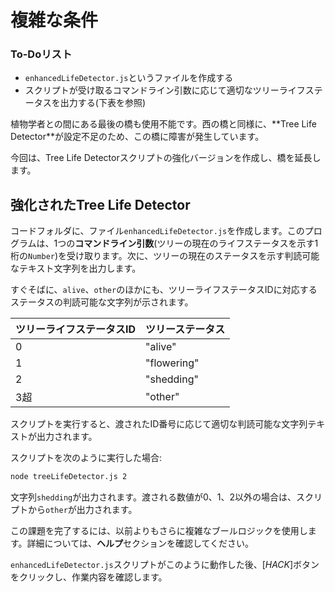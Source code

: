 # 複雑な条件

<div class="aside">
<h3>To-Doリスト</h3>
<ul>
  <li><code>enhancedLifeDetector.js</code>というファイルを作成する</li>
  <li>スクリプトが受け取るコマンドライン引数に応じて適切なツリーライフステータスを出力する(下表を参照)</li>
</ul>
</div>
植物学者との間にある最後の橋も使用不能です。西の橋と同様に、**Tree Life Detector**が設定不足のため、この橋に障害が発生しています。

今回は、Tree Life Detectorスクリプトの強化バージョンを作成し、橋を延長します。

## 強化されたTree Life Detector

コードフォルダに、ファイル`enhancedLifeDetector.js`を作成します。このプログラムは、1つの**コマンドライン引数**(ツリーの現在のライフステータスを示す1桁の`Number`)を受け取ります。次に、ツリーの現在のステータスを示す判読可能なテキスト文字列を出力します。

すぐそばに、`alive`、`other`のほかにも、ツリーライフステータスIDに対応するステータスの判読可能な文字列が示されます。

| ツリーライフステータスID| ツリーステータス|
|----------|----------|
| 0| "alive"|
| 1| "flowering"|
| 2| "shedding"|
| 3超| "other"|

スクリプトを実行すると、渡されたID番号に応じて適切な判読可能な文字列テキストが出力されます。

スクリプトを次のように実行した場合:

```bash
node treeLifeDetector.js 2
```

文字列`shedding`が出力されます。渡される数値が0、1、2以外の場合は、スクリプトから`other`が出力されます。

この課題を完了するには、以前よりもさらに複雑なブールロジックを使用します。詳細については、**ヘルプ**セクションを確認してください。

`enhancedLifeDetector.js`スクリプトがこのように動作した後、[*HACK*]ボタンをクリックし、作業内容を確認します。